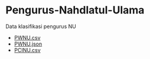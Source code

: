 # Pengurus-Nahdlatul-Ulama
 Data klasifikasi pengurus NU

* [PWNU.csv](https://github.com/Lesbumi-NU/Pengurus-Nahdlatul-Ulama/blob/main/PWNU.csv)
* [PWNU.json](https://github.com/Lesbumi-NU/Pengurus-Nahdlatul-Ulama/blob/main/PWNU.json)
* [PCINU.csv](https://github.com/Lesbumi-NU/Pengurus-Nahdlatul-Ulama/blob/main/PCINU.csv)
